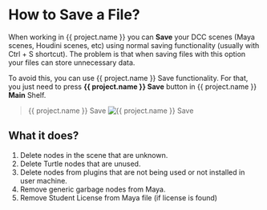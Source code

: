 # **How to Save a File?**

When working in {{ project.name }} you can **Save** your DCC scenes (Maya scenes, Houdini scenes, etc) using normal
saving functionality (usually with Ctrl + S shortcut). The problem is that when saving files with this option your files
can store unnecessary data. 

To avoid this, you can use {{ project.name }} Save functionality. For that, you just need to press **{{ project.name }} Save**
button in {{ project.name }} **Main** Shelf.

> {{ project.name }} Save
![{{ project.name }} Save](../../../img/tools/shelf/icons/save.png?style=centerme)

## **What it does?**

1. Delete nodes in the scene that are unknown.
2. Delete Turtle nodes that are unused.
3. Delete nodes from plugins that are not being used or not installed in user machine.
4. Remove generic garbage nodes from Maya.
5. Remove Student License from Maya file (if license is found) 